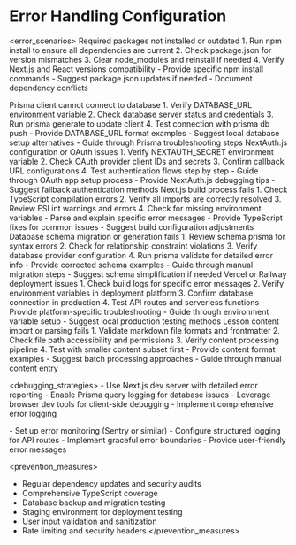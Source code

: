 # Error Handling Configuration

<error_scenarios>
  <scenario name="missing_dependencies">
    <condition>Required packages not installed or outdated</condition>
    <action>
      1. Run npm install to ensure all dependencies are current
      2. Check package.json for version mismatches
      3. Clear node_modules and reinstall if needed
      4. Verify Next.js and React versions compatibility
    </action>
    <recovery>
      - Provide specific npm install commands
      - Suggest package.json updates if needed
      - Document dependency conflicts
    </recovery>
  </scenario>

  <scenario name="database_connection_failure">
    <condition>Prisma client cannot connect to database</condition>
    <action>
      1. Verify DATABASE_URL environment variable
      2. Check database server status and credentials
      3. Run prisma generate to update client
      4. Test connection with prisma db push
    </action>
    <recovery>
      - Provide DATABASE_URL format examples
      - Suggest local database setup alternatives
      - Guide through Prisma troubleshooting steps
    </recovery>
  </scenario>

  <scenario name="authentication_errors">
    <condition>NextAuth.js configuration or OAuth issues</condition>
    <action>
      1. Verify NEXTAUTH_SECRET environment variable
      2. Check OAuth provider client IDs and secrets
      3. Confirm callback URL configurations
      4. Test authentication flows step by step
    </action>
    <recovery>
      - Guide through OAuth app setup process
      - Provide NextAuth.js debugging tips
      - Suggest fallback authentication methods
    </recovery>
  </scenario>

  <scenario name="build_failures">
    <condition>Next.js build process fails</condition>
    <action>
      1. Check TypeScript compilation errors
      2. Verify all imports are correctly resolved
      3. Review ESLint warnings and errors
      4. Check for missing environment variables
    </action>
    <recovery>
      - Parse and explain specific error messages
      - Provide TypeScript fixes for common issues
      - Suggest build configuration adjustments
    </recovery>
  </scenario>

  <scenario name="prisma_schema_errors">
    <condition>Database schema migration or generation fails</condition>
    <action>
      1. Review schema.prisma for syntax errors
      2. Check for relationship constraint violations
      3. Verify database provider configuration
      4. Run prisma validate for detailed error info
    </action>
    <recovery>
      - Provide corrected schema examples
      - Guide through manual migration steps
      - Suggest schema simplification if needed
    </recovery>
  </scenario>

  <scenario name="deployment_failures">
    <condition>Vercel or Railway deployment issues</condition>
    <action>
      1. Check build logs for specific error messages
      2. Verify environment variables in deployment platform
      3. Confirm database connection in production
      4. Test API routes and serverless functions
    </action>
    <recovery>
      - Provide platform-specific troubleshooting
      - Guide through environment variable setup
      - Suggest local production testing methods
    </recovery>
  </scenario>

  <scenario name="content_integration_errors">
    <condition>Lesson content import or parsing fails</condition>
    <action>
      1. Validate markdown file formats and frontmatter
      2. Check file path accessibility and permissions
      3. Verify content processing pipeline
      4. Test with smaller content subset first
    </action>
    <recovery>
      - Provide content format examples
      - Suggest batch processing approaches
      - Guide through manual content entry
    </recovery>
  </scenario>
</error_scenarios>

<debugging_strategies>
  <development>
    - Use Next.js dev server with detailed error reporting
    - Enable Prisma query logging for database issues
    - Leverage browser dev tools for client-side debugging
    - Implement comprehensive error logging
  </development>
  
  <production>
    - Set up error monitoring (Sentry or similar)
    - Configure structured logging for API routes
    - Implement graceful error boundaries
    - Provide user-friendly error messages
  </production>
</debugging_strategies>

<prevention_measures>
  - Regular dependency updates and security audits
  - Comprehensive TypeScript coverage
  - Database backup and migration testing
  - Staging environment for deployment testing
  - User input validation and sanitization
  - Rate limiting and security headers
</prevention_measures>